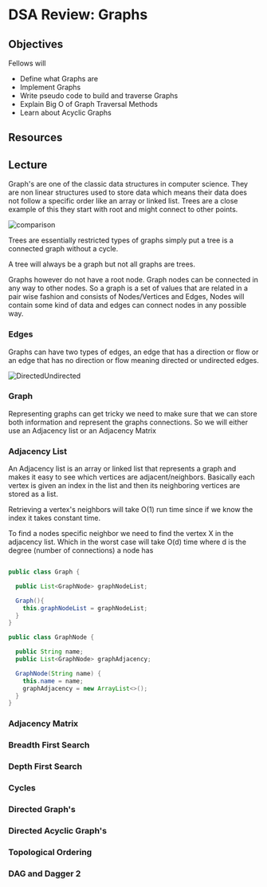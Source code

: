 # DSA Review: Graphs

## Objectives

Fellows will

* Define what Graphs are
* Implement Graphs
* Write pseudo code to build and traverse Graphs
* Explain Big O of Graph Traversal Methods
* Learn about Acyclic Graphs

## Resources

## Lecture

Graph's are one of the classic data structures in computer science. They are non linear structures used to store data which means their data does not follow a specific order like an array or linked list. Trees are a close example of this they start with root and might connect to other points.

![comparison](https://cdn-images-1.medium.com/max/1040/1*rguQ2Y2Z920IYGkO0cHHtQ.jpeg)

Trees are essentially restricted types of graphs simply put a tree is a connected graph without a cycle.

A tree will always be a graph but not all graphs are trees.

Graphs however do not have a root node. Graph nodes can be connected in any way to other nodes. So a graph is a set of values that are related in a pair wise fashion and consists of Nodes/Vertices and Edges, Nodes will contain some kind of data and edges can connect nodes in any possible way.

### Edges

Graphs can have two types of edges, an edge that has a direction or flow or an edge that has no direction or flow meaning directed or undirected edges.

![DirectedUndirected](https://cdn-images-1.medium.com/max/1040/1*cS26jONjjQ5ACImJmHhtqg.jpeg)

### Graph

Representing graphs can get tricky we need to make sure that we can store both information and represent the graphs connections. So we will either use an Adjacency list or an Adjacency Matrix

### Adjacency List

An Adjacency list is an array or linked list that represents a graph and makes it easy to see which vertices are adjacent/neighbors. Basically each vertex is given an index in the list and then its neighboring vertices are stored as a list.

Retrieving a vertex's neighbors will take O(1) run time since if we know the index it takes constant time.

To find a nodes specific neighbor we need to find the vertex X in the adjacency list. Which in the worst case will take O(d) time where d is the degree (number of connections) a node has

```java

public class Graph {

  public List<GraphNode> graphNodeList;

  Graph(){
    this.graphNodeList = graphNodeList;
  }
}
```

```java
public class GraphNode {

  public String name;
  public List<GraphNode> graphAdjacency;

  GraphNode(String name) {
    this.name = name;
    graphAdjacency = new ArrayList<>();
  }
}
```


### Adjacency Matrix

### Breadth First Search

### Depth First Search

### Cycles

### Directed Graph's

### Directed Acyclic Graph's

### Topological Ordering

### DAG and Dagger 2